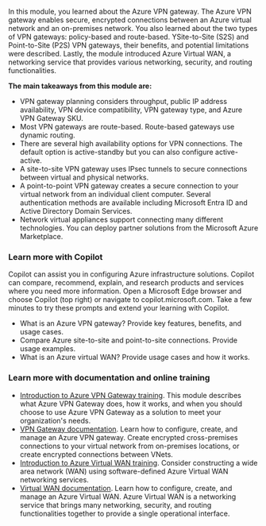 In this module, you learned about the Azure VPN gateway. The Azure VPN gateway enables secure, encrypted connections between an Azure virtual network and an on-premises network. You  also learned about the two types of VPN gateways: policy-based and route-based. YSite-to-Site (S2S) and Point-to-Site (P2S) VPN gateways, their benefits, and potential limitations were described. Lastly, the module introduced Azure Virtual WAN, a networking service that provides various networking, security, and routing functionalities.

**The main takeaways from this module are:**

+ VPN gateway planning considers throughput, public IP address availability, VPN device compatibility, VPN gateway type, and Azure VPN Gateway SKU. 
+ Most VPN gateways are route-based. Route-based gateways use dynamic routing. 
+ There are several high availability options for VPN connections. The default option is active-standby but you can also configure active-active. 
+ A site-to-site VPN gateway uses IPsec tunnels to secure connections between virtual and physical networks. 
+ A point-to-point VPN gateway creates a secure connection to your virtual network from an individual client computer. Several authentication methods are available including Microsoft Entra ID and Active Directory Domain Services.
+ Network virtual appliances support connecting many different technologies. You can deploy partner solutions from the Microsoft Azure Marketplace.

### Learn more with Copilot

Copilot can assist you in configuring Azure infrastructure solutions. Copilot can compare, recommend, explain, and research products and services where you need more information. Open a Microsoft Edge browser and choose Copilot (top right) or navigate to copilot.microsoft.com. Take a few minutes to try these prompts and extend your learning with Copilot.

+ What is an Azure VPN gateway? Provide key features, benefits, and usage cases. 
+ Compare Azure site-to-site and point-to-site connections. Provide usage examples. 
+ What is an Azure virtual WAN? Provide usage cases and how it works. 

### Learn more with documentation and online training

-  [Introduction to Azure VPN Gateway training](/training/modules/intro-to-azure-vpn-gateway/). This module describes what Azure VPN Gateway does, how it works, and when you should choose to use Azure VPN Gateway as a solution to meet your organization's needs.
-  [VPN Gateway documentation](/azure/vpn-gateway/). Learn how to configure, create, and manage an Azure VPN gateway. Create encrypted cross-premises connections to your virtual network from on-premises locations, or create encrypted connections between VNets.
-  [Introduction to Azure Virtual WAN training](/training/modules/introduction-azure-virtual-wan/). Consider constructing a wide area network (WAN) using software-defined Azure Virtual WAN networking services.
-  [Virtual WAN documentation](/azure/virtual-wan/). Learn how to configure, create, and manage an Azure Virtual WAN. Azure Virtual WAN is a networking service that brings many networking, security, and routing functionalities together to provide a single operational interface.
